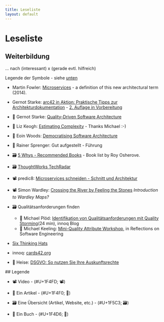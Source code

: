 ```yaml
---
title: Leseliste
layout: default
---
```


# Leseliste

## Weiterbildung

... nach (interessant) x (gerade evtl. hilfreich)

Legende der Symbole - siehe [unten](#legend)

* Martin Fowler: [Microservices](https://martinfowler.com/articles/microservices.html) - a definition of this new architectural term (2014).

* Gernot Starke: [arc42 in Aktion: Praktische Tipps zur Architekturdokumentation](https://www.hanser-elibrary.com/doi/book/10.3139/9783446449381) - [2. Auflage in Vorbereitung](https://www.hanser-kundencenter.de/fachbuch/artikel/9783446463806)

* 📰 Gernot Starke: [Quality-Driven Software Architecture](https://dev.to/gernotstarke/quality-driven-software-architecture-3i9m)

* 📰 Liz Keogh: [Estimating Complexity](https://lizkeogh.com/2013/07/21/estimating-complexity/) - Thanks Michael :-)

* 📰 Eoin Woods: [Democratising Software Architecture](https://speakerdeck.com/eoinwoods/democratising-software-architecture)

* 📖 Rainer Sprenger: Gut aufgestellt - Führung

* 🗃️ [5 Whys - Recommended Books](http://5whys.com/recommended-books/) - Book list by Roy Osherove.

* 🗃️ [ThoughtWorks TechRadar](https://www.thoughtworks.com/de/radar)

* 📽️ predic8: [Microservices schneiden - Schnitt und Architektur](https://www.youtube.com/watch?v=1REgyrRowNw)

* 📽️ Simon Wardley: [Crossing the River by Feeling the Stones](https://www.youtube.com/watch?v=2IW9L1uNMCs) *Introduction to Wardley Maps?*

* 🗃️ Qualitätsanforderungen finden
  * 📰 Michael Plöd: [Identifikation von Qualitätsanforderungen mit Quality Storming](https://www.innoq.com/de/articles/2020/03/quality-storming-workshop/)(24 min), innoq Blog
  * 📰 Michael Keeling: [Mini-Quality Attribute Workshop](https://www.neverletdown.net/p/mini-quality-attribute-workshop.html), in Reflections on Software Engineering

* [Six Thinking Hats](https://en.wikipedia.org/wiki/Six_Thinking_Hats)

* innoq: [cards42.org](https://cards42.org/)

* 📰 Heise: [DSGVO: So nutzen Sie Ihre Auskunftsrechte](https://www.heise.de/newsticker/meldung/DSGVO-So-nutzen-Sie-Ihre-Auskunftsrechte-4429886.html)

<a name="legend">
## Legende
</a>

* 📽️ Video - (#U+1F4FD; :film_projector:)

* 📰 Ein Artikel - (#U+1F4F0; :newspaper:)

* 🗃️ Eine Übersicht (Artikel, Website, etc.) - (#U+1F5C3; :card_file_box:)

* 📖 Ein Buch - (#U+1F4D6; :open_book:)
